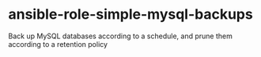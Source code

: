 # ansible-role-simple-mysql-backups
Back up MySQL databases according to a schedule, and prune them according to a retention policy
